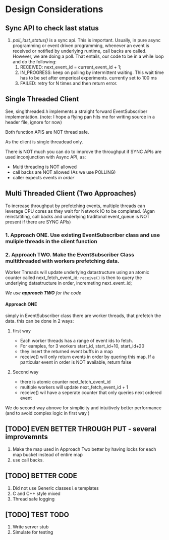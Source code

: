# Design Considerations
## Sync API to check last status
1. *poll_last_status()* is a sync api. This is important. Usually, in pure async programming or event driven programming,
 whenever an event is received or notified by underlying runtime, call backs are called. However, we are doing a poll.
That entails, our code to be in a while loop and do the following: 
    1. RECEIVED: next_event_id = current_event_id + 1;
    2. IN_PROGRESS: keep on polling by intermittent waiting. This wait time has to be set after emperical experiments. currently set to 100 ms
    3. FAILED: retry for N times and then return error.

## Single Threaded Client
See, singlthreaded.h implements a straight forward EventSubscriber implementation.
(note: I hope a flying pan hits me for writing source in a header file, ignore for now)

Both function APIS are NOT thread safe.

As the client is single threadead only.

There is NOT much you can do to improve the throughput if SYNC APIs
are used inconjunction with Async API, as:
- Multi threading is NOT allowed
- call backs are NOT allowed (As we use POLLING)
- caller expects events *in order*


## Multi Threaded Client (Two Approaches)
To increase throughput by prefetching events, multiple threads
can leverage CPU cores as they wait for Network IO to be completed.
(Agan reinstatiting, call backs and underlying traditonal event_queue
 is NOT present if there are SYNC APIs)

### 1. Approach ONE. Use existing EventSubscriber class and use muliple threads in the client function

### 2. Approach TWO. Make the EventSubscriber Class multithreaded with workers prefetching data.
Worker Threads will update underlying datastructure using an atomic counter called next_fetch_event_id;
`receive()` is then to query the underlying datastructure in order, incremeting next_event_id;

*We use **approach TWO** for the code*

#### Approach ONE
simply in EventSubscriber class there are worker threads, that prefetch the data.
 this can be done in 2 ways:
 1. first way
    - Each worker threads has a range of event ids to fetch.
    -  For eamples, for 3 workers start_id, start_id+10, start_id+20
    - they insert the returned event buffs in a map
     - receive() will only return events in order by quering this map. If a particular event in order is NOT available, return false

 2. Second way
    - there is atomic counter next_fetch_event_id
    - multiple workers will update next_fetch_event_id + 1
    - receive() wil have a seperate counter that only queries next ordered event

We do second way abnove for simplicity and intuitively better performance (and to avoid complex logic in first way )

## [TODO] EVEN BETTER THROUGH PUT - several improvemnts
1. Make the map used in Approach Two better  by having locks for each map bucket instead of entire map
2. use call backs. 

## [TODO] BETTER CODE
1. Did not use Generic classes i.e templates
2. C and C++ style mixed
3. Thread safe logging

## [TODO] TEST TODO
1. Write server stub
2. Simulate for testing

